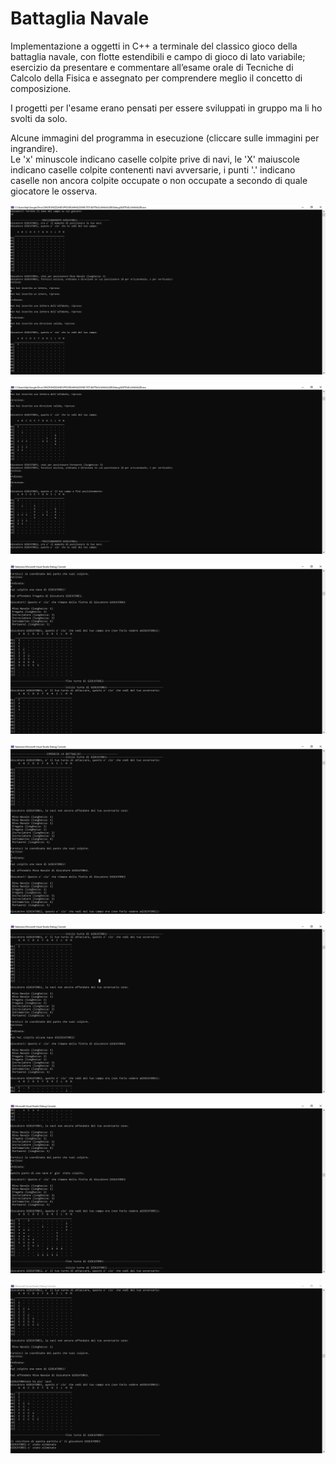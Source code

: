 # Battaglia Navale

Implementazione a oggetti in C++ a terminale del classico gioco della battaglia navale, con flotte estendibili e campo di gioco di lato variabile; esercizio da presentare e commentare all’esame orale di Tecniche di Calcolo della Fisica e assegnato per comprendere meglio il concetto di composizione.  
  
I progetti per l'esame erano pensati per essere sviluppati in gruppo ma li ho svolti da solo.
  
Alcune immagini del programma in esecuzione (cliccare sulle immagini per ingrandire).  
Le 'x' minuscole indicano caselle colpite prive di navi, le 'X' maiuscole indicano caselle colpite contenenti navi avversarie, i punti '.' indicano caselle non ancora colpite occupate o non occupate a secondo di quale giocatore le osserva.

![alt text](https://github.com/EugenioDiPaola/Battaglia-Navale/blob/master/Screenshots%20terminale/screenshot%20terminale%200.PNG?raw=true)

![alt text](https://github.com/EugenioDiPaola/Battaglia-Navale/blob/master/Screenshots%20terminale/screenshot%20terminale%201.PNG?raw=true)

![alt text](https://github.com/EugenioDiPaola/Battaglia-Navale/blob/master/Screenshots%20terminale/screenshot%20terminale%202.PNG?raw=true)

![alt text](https://github.com/EugenioDiPaola/Battaglia-Navale/blob/master/Screenshots%20terminale/screenshot%20terminale%203.PNG?raw=true)

![alt text](https://github.com/EugenioDiPaola/Battaglia-Navale/blob/master/Screenshots%20terminale/screenshot%20terminale%204.PNG?raw=true)

![alt text](https://github.com/EugenioDiPaola/Battaglia-Navale/blob/master/Screenshots%20terminale/screenshot%20terminale%205.PNG?raw=true)

![alt text](https://github.com/EugenioDiPaola/Battaglia-Navale/blob/master/Screenshots%20terminale/screenshot%20terminale%206.PNG?raw=true)

